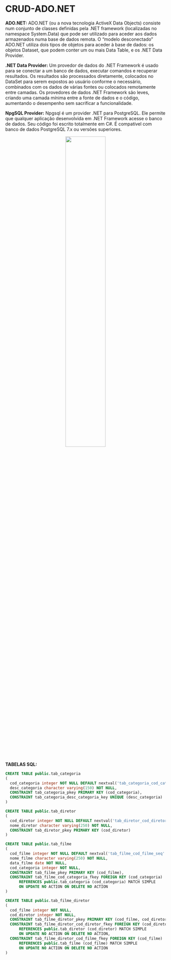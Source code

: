 # CRUD-ADO.NET

**ADO.NET:** ADO.NET (ou a nova tecnologia ActiveX Data Objects) consiste num conjunto de classes definidas pela .NET framework (localizadas no namespace System.Data) que pode ser utilizado para aceder aos dados armazenados numa base de dados remota.
O “modelo desconectado” ADO.NET utiliza dois tipos de objetos para aceder à base de dados: os objetos Dataset, que podem conter um ou mais Data Table, e os .NET Data Provider.

**.NET Data Provider:** Um provedor de dados do .NET Framework é usado para se conectar a um banco de dados, executar comandos e recuperar resultados. Os resultados são processados diretamente, colocados no DataSet para serem expostos ao usuário conforme o necessário, combinados com os dados de várias fontes ou colocados remotamente entre camadas. Os provedores de dados .NET Framework são leves, criando uma camada mínima entre a fonte de dados e o código, aumentando o desempenho sem sacrificar a funcionalidade.

**NpgSQL Provider:** Npgsql é um provider .NET para PostgreSQL. Ele permite que qualquer aplicação desenvolvida em .NET Framework acesse o banco de dados. Seu código foi escrito totalmente em C#. É compatível com banco de dados PostgreSQL 7.x ou versões superiores.

<p align="center">

<img src="https://image.slidesharecdn.com/ado-160824160940/95/adonet-tutorial-5-638.jpg?cb=1472055843" width="50%" height="50%"/>

</p>

**TABELAS SQL:**

```SQL
CREATE TABLE public.tab_categoria
(
  cod_categoria integer NOT NULL DEFAULT nextval('tab_categoria_cod_categoria_seq'::regclass),
  desc_categoria character varying(150) NOT NULL,
  CONSTRAINT tab_categoria_pkey PRIMARY KEY (cod_categoria),
  CONSTRAINT tab_categoria_desc_categoria_key UNIQUE (desc_categoria)
)
```
```SQL
CREATE TABLE public.tab_diretor
(
  cod_diretor integer NOT NULL DEFAULT nextval('tab_diretor_cod_diretor_seq'::regclass),
  nome_diretor character varying(250) NOT NULL,
  CONSTRAINT tab_diretor_pkey PRIMARY KEY (cod_diretor)
)
```

```SQL
CREATE TABLE public.tab_filme
(
  cod_filme integer NOT NULL DEFAULT nextval('tab_filme_cod_filme_seq'::regclass),
  nome_filme character varying(250) NOT NULL,
  data_filme date NOT NULL,
  cod_categoria integer NOT NULL,
  CONSTRAINT tab_filme_pkey PRIMARY KEY (cod_filme),
  CONSTRAINT tab_filme_cod_categoria_fkey FOREIGN KEY (cod_categoria)
      REFERENCES public.tab_categoria (cod_categoria) MATCH SIMPLE
      ON UPDATE NO ACTION ON DELETE NO ACTION
)
```

```SQL
CREATE TABLE public.tab_filme_diretor
(
  cod_filme integer NOT NULL,
  cod_diretor integer NOT NULL,
  CONSTRAINT tab_filme_diretor_pkey PRIMARY KEY (cod_filme, cod_diretor),
  CONSTRAINT tab_filme_diretor_cod_diretor_fkey FOREIGN KEY (cod_diretor)
      REFERENCES public.tab_diretor (cod_diretor) MATCH SIMPLE
      ON UPDATE NO ACTION ON DELETE NO ACTION,
  CONSTRAINT tab_filme_diretor_cod_filme_fkey FOREIGN KEY (cod_filme)
      REFERENCES public.tab_filme (cod_filme) MATCH SIMPLE
      ON UPDATE NO ACTION ON DELETE NO ACTION
)
```

